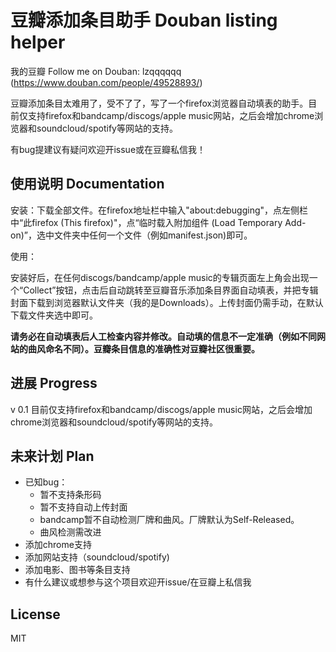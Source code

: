 # 豆瓣添加条目助手 Douban listing helper

我的豆瓣 Follow me on Douban: lzqqqqqq (https://www.douban.com/people/49528893/)

豆瓣添加条目太难用了，受不了了，写了一个firefox浏览器自动填表的助手。目前仅支持firefox和bandcamp/discogs/apple music网站，之后会增加chrome浏览器和soundcloud/spotify等网站的支持。

有bug提建议有疑问欢迎开issue或在豆瓣私信我！

## 使用说明 Documentation

安装：下载全部文件。在firefox地址栏中输入"about:debugging"，点左侧栏中“此firefox (This firefox)"，点“临时载入附加组件 (Load Temporary Add-on)”，选中文件夹中任何一个文件（例如manifest.json)即可。

使用：

安装好后，在任何discogs/bandcamp/apple music的专辑页面左上角会出现一个“Collect”按钮，点击后自动跳转至豆瓣音乐添加条目界面自动填表，并把专辑封面下载到浏览器默认文件夹（我的是Downloads）。上传封面仍需手动，在默认下载文件夹选中即可。

**请务必在自动填表后人工检查内容并修改。自动填的信息不一定准确（例如不同网站的曲风命名不同）。豆瓣条目信息的准确性对豆瓣社区很重要。**

## 进展 Progress

v 0.1 
目前仅支持firefox和bandcamp/discogs/apple music网站，之后会增加chrome浏览器和soundcloud/spotify等网站的支持。

## 未来计划 Plan
- 已知bug：
    - 暂不支持条形码
    - 暂不支持自动上传封面
    - bandcamp暂不自动检测厂牌和曲风。厂牌默认为Self-Released。
    - 曲风检测需改进
- 添加chrome支持
- 添加网站支持（soundcloud/spotify)
- 添加电影、图书等条目支持
- 有什么建议或想参与这个项目欢迎开issue/在豆瓣上私信我 

## License 

MIT 
